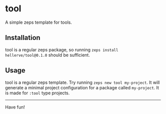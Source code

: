 # tool

A simple zeps template for tools.

## Installation

tool is a regular zeps package, so running `zeps install hellerve/tool@0.1.0` should
be sufficient.

## Usage

tool is a regular zeps template. Try running `zeps new tool my-project`.
It will generate a minimal project configuration for a package called `my-project`.
It is made for `:tool` type projects.

<hr/>

Have fun!
